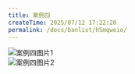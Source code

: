 ```yaml
---
title: 案例四
createTime: 2025/07/12 17:22:20
permalink: /docs/banlist/h5mqweio/
---
```

![案例四图片1](/img/03公益服务器/四周目/服务器封禁案例/案例四/01.png)  
![案例四图片2](/img/03公益服务器/四周目/服务器封禁案例/案例四/02.png)